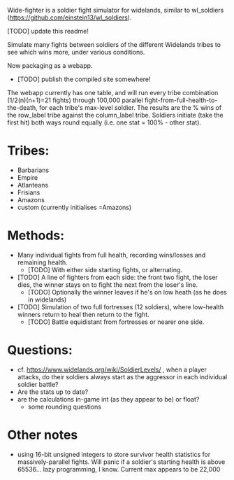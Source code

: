 Wide-fighter is a soldier fight simulator for widelands, similar to wl_soldiers
(https://github.com/einstein13/wl_soldiers).

[TODO] update this readme!

Simulate many fights between soldiers of the different Widelands tribes to see
which wins more, under various conditions.

Now packaging as a webapp.
- [TODO] publish the compiled site somewhere!

The webapp currently has one table, and will run every tribe combination
(1/2(n)(n+1)=21 fights) through 100,000 parallel
fight-from-full-health-to-the-death, for each tribe's max-level soldier. The
results are the % wins of the row_label tribe against the column_label tribe.
Soldiers initiate (take the first hit) both ways round equally (i.e. one stat =
100% - other stat).

# Tribes:

- Barbarians
- Empire
- Atlanteans
- Frisians
- Amazons
- custom (currently initialises =Amazons)

# Methods:

- Many individual fights from full health, recording wins/losses and remaining health.
  + [TODO] With either side starting fights, or alternating.
- [TODO] A line of fighters from each side: the front two fight, the loser dies, the winner stays on to fight the next from the loser's line.
  + [TODO] Optionally the winner leaves if he's on low heath (as he does in widelands)
- [TODO] Simulation of two full fortresses (12 soldiers), where low-health winners return to heal then return to the fight.
  + [TODO] Battle equidistant from fortresses or nearer one side.

# Questions:

- cf. https://www.widelands.org/wiki/SoldierLevels/ , when a player attacks, do
 their soldiers always start as the aggressor in each individual soldier
 battle?
- Are the stats up to date?
- are the calculations in-game int (as they appear to be) or float?
  + some rounding questions

# Other notes

- using 16-bit unsigned integers to store survivor health statistics for
  massively-parallel fights. Will panic if a soldier's starting health is above
  65536... lazy programming, I know. Current max appears to be 22,000

